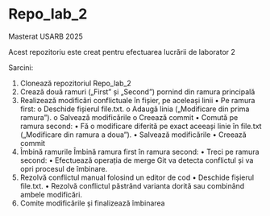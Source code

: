 # Repo_lab_2
Masterat USARB 2025

Acest repozitoriu este creat pentru efectuarea lucrării de laborator 2

Sarcini:
1. Clonează repozitoriul Repo_lab_2
2. Crează două ramuri („First” și „Second”) pornind din ramura principală
3. Realizează modificări conflictuale în fișier, pe aceleași linii
•	Pe ramura first:
o	Deschide fișierul file.txt.
o	Adaugă linia („Modificare din prima ramura”).
o	Salvează modificările
o	Creează commit
•	Comută pe ramura second:
•	Fă o modificare diferită pe exact aceeași linie în file.txt („Modificare din ramura a doua”).
•	Salvează modificările
•	Creează commit
4. Îmbină ramurile
Îmbină ramura first în ramura second:
•	Treci pe ramura second:
•	Efectuează operația de merge
Git va detecta conflictul și va opri procesul de îmbinare.
5. Rezolvă conflictul manual folosind un editor de cod
•	Deschide fișierul file.txt.
•	Rezolvă conflictul păstrând varianta dorită sau combinând ambele modificări.
6. Comite modificările și finalizează îmbinarea

